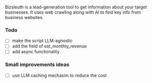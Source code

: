 Bizsleuth is a lead-generation tool to get information about your target businesses. It uses web crawling along with AI to find key info from business websites.

### Todo
- [ ] make the script LLM-agnostic
- [ ] add the field of est_monthly_revenue
- [ ] add async functionality

### Small improvements ideas
- [ ] use LLM caching mechasim to reduce the cost